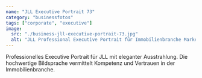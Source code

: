 ```yaml
---
name: "JLL Executive Portrait 73"
category: "businessfotos"
tags: ["corporate", "executive"]
image:
  src: "./business-jll-executive-portrait-73.jpg"
  alt: "JLL Professional Executive Portrait für Immobilienbranche Marketing"
---
```


Professionelles Executive Portrait für JLL mit eleganter Ausstrahlung. Die hochwertige Bildsprache vermittelt Kompetenz und Vertrauen in der Immobilienbranche.